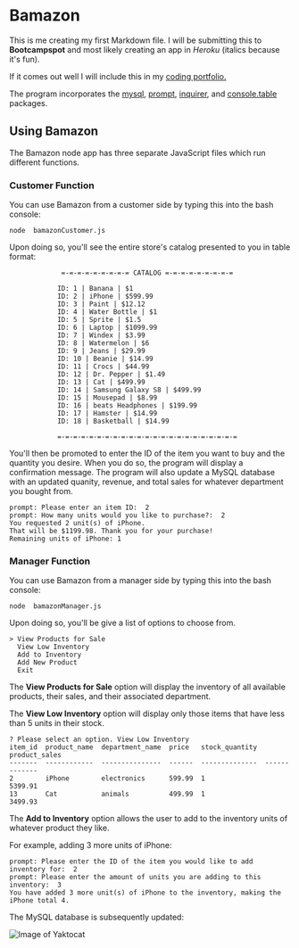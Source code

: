# Bamazon

This is me creating my first Markdown file. I will be submitting this to **Bootcampspot** and most likely creating an app in *Heroku* (italics because it's fun). 

If it comes out well I will include this in my [coding portfolio.](https://floating-thicket-78326.herokuapp.com/portfolio.html)

The program incorporates the [mysql](https://www.npmjs.com/package/mysql), [prompt](https://www.npmjs.com/package/prompt), [inquirer](https://www.npmjs.com/package/inquirer), and [console.table](https://www.npmjs.com/package/console.table) packages.

## Using Bamazon

The Bamazon node app has three separate JavaScript files which run different functions.

### Customer Function

You can use Bamazon from a customer side by typing this into the bash console:

`node  bamazonCustomer.js`

Upon doing so, you'll see the entire store's catalog presented to you in table format:

				 =-=-=-=-=-=-=-=-= CATALOG =-=-=-=-=-=-=-=-=

				ID: 1 | Banana | $1
				ID: 2 | iPhone | $599.99
				ID: 3 | Paint | $12.12
				ID: 4 | Water Bottle | $1
				ID: 5 | Sprite | $1.5
				ID: 6 | Laptop | $1099.99
				ID: 7 | Windex | $3.99
				ID: 8 | Watermelon | $6
				ID: 9 | Jeans | $29.99
				ID: 10 | Beanie | $14.99
				ID: 11 | Crocs | $44.99
				ID: 12 | Dr. Pepper | $1.49
				ID: 13 | Cat | $499.99
				ID: 14 | Samsung Galaxy S8 | $499.99
				ID: 15 | Mousepad | $8.99
				ID: 16 | beats Headphones | $199.99
				ID: 17 | Hamster | $14.99
				ID: 18 | Basketball | $14.99

				=-=-=-=-=-=-=-=-=-=-=-=-=-=-=-=-=-=-=-=-=-=-= 



You'll then be promoted to enter the ID of the item you want to buy and the quantity you desire. When you do so, the program will display a confirmation message.
The program will also update a MySQL database with an updated quanity, revenue, and total sales for whatever department you bought from.


	prompt: Please enter an item ID:  2
	prompt: How many units would you like to purchase?:  2
	You requested 2 unit(s) of iPhone.
	That will be $1199.98. Thank you for your purchase!
	Remaining units of iPhone: 1

### Manager Function

You can use Bamazon from a manager side by typing this into the bash console:

`node  bamazonManager.js`

Upon doing so, you'll be give a list of options to choose from.

	
	> View Products for Sale
	  View Low Inventory
	  Add to Inventory
	  Add New Product
	  Exit

The **View Products for Sale** option will display the inventory of all available products, their sales, and their associated department.

The **View Low Inventory** option will display only those items that have less than 5 units in their stock. 

	? Please select an option. View Low Inventory
	item_id  product_name  department_name  price   stock_quantity  product_sales
	-------  ------------  ---------------  ------  --------------  -------------
	2        iPhone        electronics      599.99  1               5399.91
	13       Cat           animals          499.99  1               3499.93

The **Add to Inventory** option allows the user to add to the inventory units of whatever product they like.

For example, adding 3 more units of iPhone:

	prompt: Please enter the ID of the item you would like to add inventory for:  2
	prompt: Please enter the amount of units you are adding to this inventory:  3
	You have added 3 more unit(s) of iPhone to the inventory, making the iPhone total 4.

The MySQL database is subsequently updated: 

![Image of Yaktocat](https://octodex.github.com/images/yaktocat.png)


